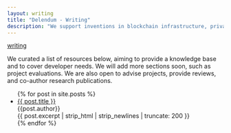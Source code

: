 ```yaml
---
layout: writing
title: "Delendum - Writing"
description: "We support inventions in blockchain infrastructure, private computing, and zero-knowledge proof applications"
---
```


<div class="page-link-container">
    <a class="menu-link" href="/writing">writing</a>
</div>
<p class="text-black text-research-para">
    We curated a list of resources below, aiming to provide a knowledge base and to cover developer needs. We will add more sections soon, such as project evaluations. We are also open to advise projects, provide reviews, and co-author research publications. 
</p>
<ul class="no-list-style">
{% for post in site.posts %}
    <li class="no-list-style post-container">
        <div class="text-black text-large">
            <a class="text-black" href="{{ post.url }}">
                {{ post.title }}
            </a>
        </div>
        <div class="text-black">
            {{post.author}} 
        </div> 
        {{ post.excerpt | strip_html | strip_newlines | truncate: 200 }}  
    </li>
{% endfor %}
</ul>
